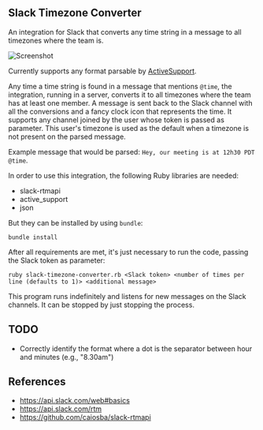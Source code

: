 ## Slack Timezone Converter

An integration for Slack that converts any time string in a message to all timezones where the team is.

![Screenshot](timezone.png?raw=true "Screenshot")

Currently supports any format parsable by [ActiveSupport](http://api.rubyonrails.org/classes/ActiveSupport/TimeWithZone.html).

Any time a time string is found in a message that mentions `@time`, the integration, running in a server, converts it to all timezones
where the team has at least one member. A message is sent back to the Slack channel with all the conversions and a fancy clock icon
that represents the time. It supports any channel joined by the user whose token is passed as parameter. This user's timezone is used
as the default when a timezone is not present on the parsed message.

Example message that would be parsed: `Hey, our meeting is at 12h30 PDT @time`.

In order to use this integration, the following Ruby libraries are needed:

* slack-rtmapi
* active\_support
* json

But they can be installed by using `bundle`:

`bundle install`

After all requirements are met, it's just necessary to run the code, passing the Slack token as parameter:

`ruby slack-timezone-converter.rb <Slack token> <number of times per line (defaults to 1)> <additional message>`

This program runs indefinitely and listens for new messages on the Slack channels. It can be stopped by just stopping the process.

## TODO

* Correctly identify the format where a dot is the separator between hour and minutes (e.g., "8.30am")

## References

* https://api.slack.com/web#basics
* https://api.slack.com/rtm
* https://github.com/caiosba/slack-rtmapi

